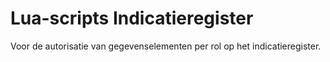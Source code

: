 # Lua-scripts Indicatieregister
Voor de autorisatie van gegevenselementen per rol op het indicatieregister.

